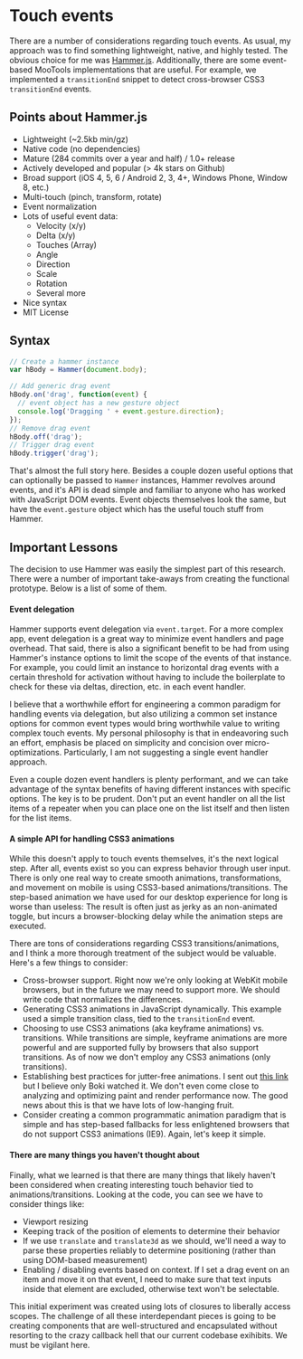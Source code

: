 # Touch events

There are a number of considerations regarding touch events. As usual, my approach was to find something lightweight, native, and highly tested. The obvious choice for me was [Hammer.js](http://eightmedia.github.io/hammer.js/).  Additionally, there are some event-based MooTools implementations that are useful. For example, we implemented a `transitionEnd` snippet to detect cross-browser CSS3 `transitionEnd` events.

## Points about Hammer.js

- Lightweight (~2.5kb min/gz)
- Native code (no dependencies)
- Mature (284 commits over a year and half) / 1.0+ release
- Actively developed and popular (> 4k stars on Github)
- Broad support (iOS 4, 5, 6 / Android 2, 3, 4+, Windows Phone, Window 8, etc.)
- Multi-touch (pinch, transform, rotate)
- Event normalization
- Lots of useful event data:
  - Velocity (x/y)
  - Delta (x/y)
  - Touches (Array)
  - Angle
  - Direction
  - Scale
  - Rotation
  - Several more
- Nice syntax
- MIT License


## Syntax

```javascript
// Create a hammer instance
var hBody = Hammer(document.body);

// Add generic drag event
hBody.on('drag', function(event) {
  // event object has a new gesture object
  console.log('Dragging ' + event.gesture.direction);
});
// Remove drag event
hBody.off('drag');
// Trigger drag event
hBody.trigger('drag');
```

That's almost the full story here.  Besides a couple dozen useful options that can optionally be passed to `Hammer` instances, Hammer revolves around events, and it's API is dead simple and familiar to anyone who has worked with JavaScript DOM events. Event objects themselves look the same, but have the `event.gesture` object which has the useful touch stuff from Hammer.

## Important Lessons

The decision to use Hammer was easily the simplest part of this research. There were a number of important take-aways from creating the functional prototype.  Below is a list of some of them.

#### Event delegation

Hammer supports event delegation via `event.target`.  For a more complex app, event delegation is a great way to minimize event handlers and page overhead.  That said, there is also a significant benefit to be had from using Hammer's instance options to limit the scope of the events of that instance. For example, you could limit an instance to horizontal drag events with a certain threshold for activation without having to include the boilerplate to check for these via deltas, direction, etc. in each event handler.

I believe that a worthwhile effort for engineering a common paradigm for handling events via delegation, but also utilizing a common set instance options for common event types would bring worthwhile value to writing complex touch events.  My personal philosophy is that in endeavoring such an effort, emphasis be placed on simplicity and concision over micro-optimizations.  Particularly, I am not suggesting a single event handler approach.

Even a couple dozen event handlers is plenty performant, and we can take advantage of the syntax benefits of having different instances with specific options. The key is to be prudent.  Don't put an event handler on all the list items of a repeater when you can place one on the list itself and then listen for the list items.

#### A simple API for handling CSS3 animations

While this doesn't apply to touch events themselves, it's the next logical step.  After all, events exist so you can express behavior through user input.  There is only one real way to create smooth animations, transformations, and movement on mobile is using CSS3-based animations/transitions.  The step-based animation we have used for our desktop experience for long is worse than useless: The result is often just as jerky as an non-animated toggle, but incurs a browser-blocking delay while the animation steps are executed.

There are tons of considerations regarding CSS3 transitions/animations, and I think a more thorough treatment of the subject would be valuable.  Here's a few things to consider:

- Cross-browser support.  Right now we're only looking at WebKit mobile browsers, but in the future we may need to support more. We should write code that normalizes the differences.
- Generating CSS3 animations in JavaScript dynamically. This example used a simple transition class, tied to the `transitionEnd` event.
- Choosing to use CSS3 animations (aka keyframe animations) vs. transitions. While transitions are simple, keyframe animations are more powerful and are supported fully by browsers that also support transitions. As of now we don't employ any CSS3 animations (only transitions).
- Establishing best practices for jutter-free animations.  I sent out [this link](http://www.youtube.com/watch?v=n8ep4leoN9A) but I believe only Boki watched it.  We don't even come close to analyzing and optimizing paint and render performance now.  The good news about this is that we have lots of low-hanging fruit.
- Consider creating a common programmatic animation paradigm that is simple and has step-based fallbacks for less enlightened browsers that do not support CSS3 animations (IE9). Again, let's keep it simple.

#### There are many things you haven't thought about

Finally, what we learned is that there are many things that likely haven't been considered when creating interesting touch behavior tied to animations/transitions. Looking at the code, you can see we have to consider things like:

- Viewport resizing
- Keeping track of the position of elements to determine their behavior
- If we use `translate` and `translate3d` as we should, we'll need a way to parse these properties reliably to determine positioning (rather than using DOM-based measurement)
- Enabling / disabling events based on context.  If I set a drag event on an item and move it on that event, I need to make sure that text inputs inside that element are excluded, otherwise text won't be selectable.

This initial experiment was created using lots of closures to liberally access scopes. The challenge of all these interdependant pieces is going to be creating components that are well-structured and encapsulated without resorting to the crazy callback hell that our current codebase exihibits. We must be vigilant here.